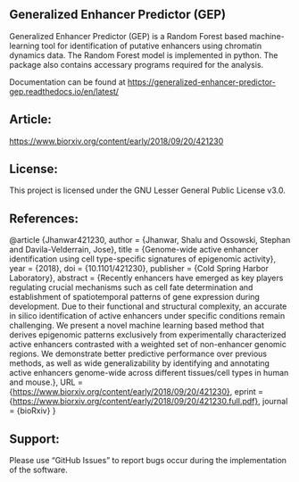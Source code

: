 ## Generalized Enhancer Predictor (GEP) 

Generalized Enhancer Predictor (GEP) is a Random Forest based machine-learning tool for identification of putative enhancers using chromatin dynamics data. The Random Forest model is implemented in python. The package also contains accessary programs required for the analysis.

Documentation can be found at https://generalized-enhancer-predictor-gep.readthedocs.io/en/latest/

## Article:

https://www.biorxiv.org/content/early/2018/09/20/421230

## License:

This project is licensed under the GNU Lesser General Public License v3.0.

## References:
@article {Jhanwar421230,
	author = {Jhanwar, Shalu and Ossowski, Stephan and Davila-Velderrain, Jose},
	title = {Genome-wide active enhancer identification using cell type-specific signatures of epigenomic activity},
	year = {2018},
	doi = {10.1101/421230},
	publisher = {Cold Spring Harbor Laboratory},
	abstract = {Recently enhancers have emerged as key players regulating crucial mechanisms such as cell fate determination and establishment of spatiotemporal patterns of gene expression during development. Due to their functional and structural complexity, an accurate in silico identification of active enhancers under specific conditions remain challenging. We present a novel machine learning based method that derives epigenomic patterns exclusively from experimentally characterized active enhancers contrasted with a weighted set of non-enhancer genomic regions. We demonstrate better predictive performance over previous methods, as well as wide generalizability by identifying and annotating active enhancers genome-wide across different tissues/cell types in human and mouse.},
	URL = {https://www.biorxiv.org/content/early/2018/09/20/421230},
	eprint = {https://www.biorxiv.org/content/early/2018/09/20/421230.full.pdf},
	journal = {bioRxiv}
}

## Support:

Please use “GitHub Issues” to report bugs occur during the implementation of the software.
